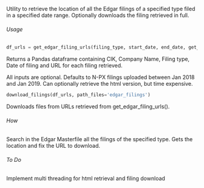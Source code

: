 Utility to retrieve the location of all the Edgar filings of  a specified type filed in a specified date range. Optionally downloads the filing retrieved in full.

###### Usage

```python
df_urls = get_edgar_filing_urls(filing_type, start_date, end_date, get_clean_filing)
```

Returns a Pandas dataframe containing CIK, Company Name, Filing type, Date of filing and URL for each filing retrieved.

All inputs are optional. Defaults to N-PX filings uploaded between Jan 2018 and Jan 2019. Can optionally retrieve the html version, but time expensive.

```python
download_filings(df_urls, path_files='edgar_filings')
```

Downloads files from URLs retrieved from get_edgar_filing_urls().

###### How

Search in the Edgar Masterfile all the filings of the specified type. Gets the location and fix the URL to download.

###### To Do

Implement multi threading for html retrieval and filing download


